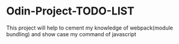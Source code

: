 # Odin-Project-TODO-LIST
This project will help to cement my knowledge of webpack(module bundling) and show case my command of javascript

